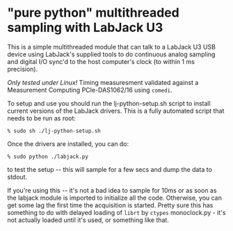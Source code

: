 # "pure python" multithreaded sampling with LabJack U3

This is a simple multithreaded module that can talk to a LabJack U3
USB device using LabJack's supplied tools to do continuous analog
sampling and digital I/O sync'd to the host computer's clock (to
within 1 ms precision).

*Only tested under Linux!* Timing measuresment validated against a
Measurement Computing PCIe-DAS1062/16 using `comedi`.

To setup and use you should run the lj-python-setup.sh script to
install current versions of the LabJack drivers. This is a fully
automated script that needs to be run as root:

    % sudo sh ./lj-python-setup.sh

Once the drivers are installed, you can do:

    % sudo python ./labjack.py

to test the setup -- this will sample for a few secs and dump
the data to stdout.

If you're using this -- it's not a bad idea to sample for 10ms or as
soon as the labjack module is imported to initialize all the
code. Otherwise, you can get some lag the first time the acquisition
is started. Pretty sure this has something to do with delayed loading
of `librt` by `ctypes` monoclock.py - it's not actually loaded until
it's used, or something like that.



